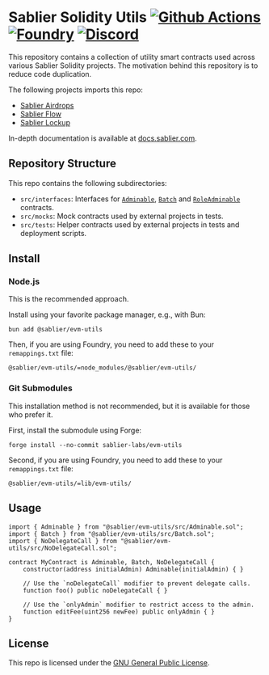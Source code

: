 # Sablier Solidity Utils [![Github Actions][gha-badge]][gha] [![Foundry][foundry-badge]][foundry] [![Discord][discord-badge]][discord]

[gha]: https://github.com/sablier-labs/v2-core/actions
[gha-badge]: https://github.com/sablier-labs/v2-core/actions/workflows/ci.yml/badge.svg
[discord]: https://discord.gg/bSwRCwWRsT
[discord-badge]: https://img.shields.io/discord/659709894315868191
[foundry]: https://getfoundry.sh
[foundry-badge]: https://img.shields.io/badge/Built%20with-Foundry-FFDB1C.svg

This repository contains a collection of utility smart contracts used across various Sablier Solidity projects. The
motivation behind this repository is to reduce code duplication.

The following projects imports this repo:

- [Sablier Airdrops](https://github.com/sablier-labs/airdrops/)
- [Sablier Flow](https://github.com/sablier-labs/flow/)
- [Sablier Lockup](https://github.com/sablier-labs/lockup/)

In-depth documentation is available at [docs.sablier.com](https://docs.sablier.com).

## Repository Structure

This repo contains the following subdirectories:

- `src/interfaces`: Interfaces for [`Adminable`](src/Adminable.sol), [`Batch`](src/Batch.sol) and
  [`RoleAdminable`](src/RoleAdminable.sol) contracts.
- `src/mocks`: Mock contracts used by external projects in tests.
- `src/tests`: Helper contracts used by external projects in tests and deployment scripts.

## Install

### Node.js

This is the recommended approach.

Install using your favorite package manager, e.g., with Bun:

```shell
bun add @sablier/evm-utils
```

Then, if you are using Foundry, you need to add these to your `remappings.txt` file:

```text
@sablier/evm-utils/=node_modules/@sablier/evm-utils/
```

### Git Submodules

This installation method is not recommended, but it is available for those who prefer it.

First, install the submodule using Forge:

```shell
forge install --no-commit sablier-labs/evm-utils
```

Second, if you are using Foundry, you need to add these to your `remappings.txt` file:

```text
@sablier/evm-utils/=lib/evm-utils/
```

## Usage

```solidity
import { Adminable } from "@sablier/evm-utils/src/Adminable.sol";
import { Batch } from "@sablier/evm-utils/src/Batch.sol";
import { NoDelegateCall } from "@sablier/evm-utils/src/NoDelegateCall.sol";

contract MyContract is Adminable, Batch, NoDelegateCall {
    constructor(address initialAdmin) Adminable(initialAdmin) { }

    // Use the `noDelegateCall` modifier to prevent delegate calls.
    function foo() public noDelegateCall { }

    // Use the `onlyAdmin` modifier to restrict access to the admin.
    function editFee(uint256 newFee) public onlyAdmin { }
}
```

## License

This repo is licensed under the [GNU General Public License](/LICENSE-GPL.md).
